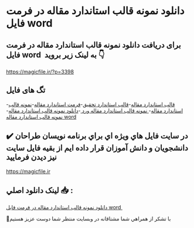 # دانلود نمونه قالب استاندارد مقاله در فرمت فایل word 

## برای دریافت دانلود نمونه قالب استاندارد مقاله در فرمت فایل word  به لینک زیر بروید 👇

https://magicfile.ir/?p=3398

## تگ های فایل

-[قالب استاندارد مقاله](https://magicfile.ir/product/%d9%86%d9%85%d9%88%d9%86%d9%87%d9%82%d8%a7%d9%84%d8%a8-%d8%a7%d8%b3%d8%aa%d8%a7%d9%86%d8%af%d8%a7%d8%b1%d8%af-%d9%85%d9%82%d8%a7%d9%84%d9%87-%d8%af%d8%b1-%d9%81%d8%b1%d9%85%d8%aa-%d9%81%d8%a7%db%8c%d9%84-word/)-[قالب استاندارد تحقیق](https://magicfile.ir/product/%d9%86%d9%85%d9%88%d9%86%d9%87%d9%82%d8%a7%d9%84%d8%a8-%d8%a7%d8%b3%d8%aa%d8%a7%d9%86%d8%af%d8%a7%d8%b1%d8%af-%d9%85%d9%82%d8%a7%d9%84%d9%87-%d8%af%d8%b1-%d9%81%d8%b1%d9%85%d8%aa-%d9%81%d8%a7%db%8c%d9%84-word/)-[فرمت استاندارد مقاله](https://magicfile.ir/product/%d9%86%d9%85%d9%88%d9%86%d9%87%d9%82%d8%a7%d9%84%d8%a8-%d8%a7%d8%b3%d8%aa%d8%a7%d9%86%d8%af%d8%a7%d8%b1%d8%af-%d9%85%d9%82%d8%a7%d9%84%d9%87-%d8%af%d8%b1-%d9%81%d8%b1%d9%85%d8%aa-%d9%81%d8%a7%db%8c%d9%84-word/)-[نمونه قالب استاندارد مقاله](https://magicfile.ir/product/%d9%86%d9%85%d9%88%d9%86%d9%87%d9%82%d8%a7%d9%84%d8%a8-%d8%a7%d8%b3%d8%aa%d8%a7%d9%86%d8%af%d8%a7%d8%b1%d8%af-%d9%85%d9%82%d8%a7%d9%84%d9%87-%d8%af%d8%b1-%d9%81%d8%b1%d9%85%d8%aa-%d9%81%d8%a7%db%8c%d9%84-word/)-[ نمونه قالب استاندارد مقاله ورد ](https://magicfile.ir/product/%d9%86%d9%85%d9%88%d9%86%d9%87%d9%82%d8%a7%d9%84%d8%a8-%d8%a7%d8%b3%d8%aa%d8%a7%d9%86%d8%af%d8%a7%d8%b1%d8%af-%d9%85%d9%82%d8%a7%d9%84%d9%87-%d8%af%d8%b1-%d9%81%d8%b1%d9%85%d8%aa-%d9%81%d8%a7%db%8c%d9%84-word/)-[دانلود  نمونه قالب استاندارد مقاله](https://magicfile.ir/product/%d9%86%d9%85%d9%88%d9%86%d9%87%d9%82%d8%a7%d9%84%d8%a8-%d8%a7%d8%b3%d8%aa%d8%a7%d9%86%d8%af%d8%a7%d8%b1%d8%af-%d9%85%d9%82%d8%a7%d9%84%d9%87-%d8%af%d8%b1-%d9%81%d8%b1%d9%85%d8%aa-%d9%81%d8%a7%db%8c%d9%84-word/)-[ نمونه قالب استاندارد مقاله word](https://magicfile.ir/product/%d9%86%d9%85%d9%88%d9%86%d9%87%d9%82%d8%a7%d9%84%d8%a8-%d8%a7%d8%b3%d8%aa%d8%a7%d9%86%d8%af%d8%a7%d8%b1%d8%af-%d9%85%d9%82%d8%a7%d9%84%d9%87-%d8%af%d8%b1-%d9%81%d8%b1%d9%85%d8%aa-%d9%81%d8%a7%db%8c%d9%84-word/)

## ✔️ در سايت فايل هاي ويژه اي براي برنامه نويسان طراحان دانشجويان و دانش آموزان قرار داده ايم از بقيه فايل سايت نيز ديدن فرماييد

https://magicfile.ir


## لينک دانلود اصلي 📥 :

[دانلود نمونه قالب استاندارد مقاله در فرمت فایل word ](https://magicfile.ir/product/%d9%86%d9%85%d9%88%d9%86%d9%87%d9%82%d8%a7%d9%84%d8%a8-%d8%a7%d8%b3%d8%aa%d8%a7%d9%86%d8%af%d8%a7%d8%b1%d8%af-%d9%85%d9%82%d8%a7%d9%84%d9%87-%d8%af%d8%b1-%d9%81%d8%b1%d9%85%d8%aa-%d9%81%d8%a7%db%8c%d9%84-word/) 


🙏با تشکر از همراهي شما مشتاقانه در وبسایت منتظر شما دوست عزیز هستیم

